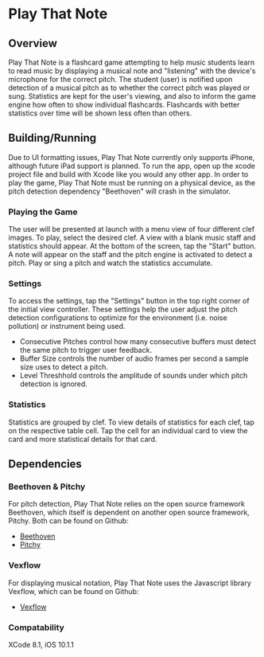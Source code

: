 # Play That Note

## Overview

Play That Note is a flashcard game attempting to help music students learn to read music by displaying a musical note and "listening" with the device's microphone for the correct pitch. The student (user) is notified upon detection of a musical pitch as to whether the correct pitch was played or sung. Statistics are kept for the user's viewing, and also to inform the game engine how often to show individual flashcards. Flashcards with better statistics over time will be shown less often than others.

## Building/Running

Due to UI formatting issues, Play That Note currently only supports iPhone, although future iPad support is planned. To run the app, open up the xcode project file and build with Xcode like you would any other app. In order to play the game, Play That Note must be running on a physical device, as the pitch detection dependency "Beethoven" will crash in the simulator.

### Playing the Game

The user will be presented at launch with a menu view of four different clef images. To play, select the desired clef. A view with a blank music staff and statistics should appear. At the bottom of the screen, tap the "Start" button. A note will appear on the staff and the pitch engine is activated to detect a pitch. Play or sing a pitch and watch the statistics accumulate.

### Settings

To access the settings, tap the "Settings" button in the top right corner of the initial view controller. These settings help the user adjust the pitch detection configurations to optimize for the environment (i.e. noise pollution) or instrument being used.

* Consecutive Pitches control how many consecutive buffers must detect the same pitch to trigger user feedback.
* Buffer Size controls the number of audio frames per second a sample size uses to detect a pitch.
* Level Threshhold controls the amplitude of sounds under which pitch detection is ignored.

### Statistics

Statistics are grouped by clef. To view details of statistics for each clef, tap on the respective table cell. Tap the cell for an individual card to view the card and more statistical details for that card.

## Dependencies 

### Beethoven & Pitchy

For pitch detection, Play That Note relies on the open source framework Beethoven, which itself is dependent on another open source framework, Pitchy. Both can be found on Github:

* [Beethoven](https://github.com/vadymmarkov/Beethoven.git)
* [Pitchy](https://github.com/vadymmarkov/Pitchy.git)

### Vexflow

For displaying musical notation, Play That Note uses the Javascript library Vexflow, which can be found on Github:

* [Vexflow](https://github.com/0xfe/vexflow.git)

### Compatability

XCode 8.1, iOS 10.1.1